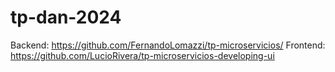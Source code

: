 # tp-dan-2024

 Backend: https://github.com/FernandoLomazzi/tp-microservicios/
 Frontend: https://github.com/LucioRivera/tp-microservicios-developing-ui
